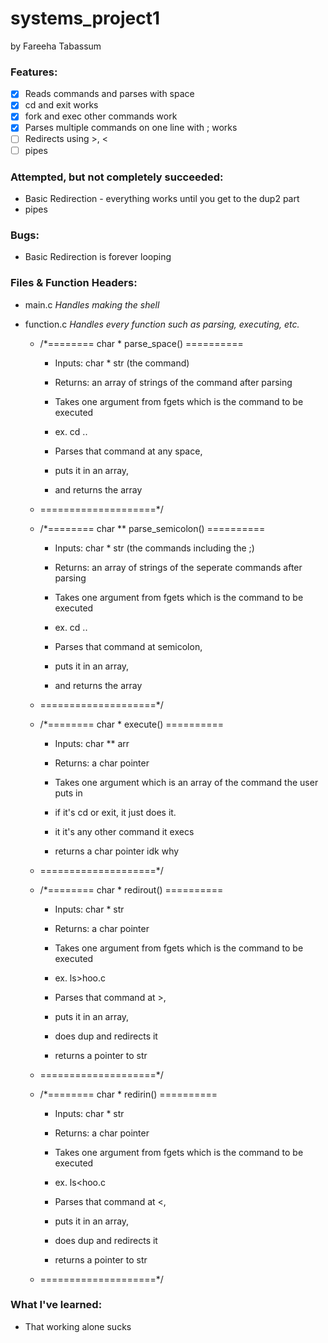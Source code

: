 # systems_project1
by Fareeha Tabassum

### Features:
- [x] Reads commands and parses with space
- [x] cd and exit works
- [x] fork and exec other commands work
- [x] Parses multiple commands on one line with ; works 
- [ ] Redirects using >, <
- [ ] pipes 

### Attempted, but not completely succeeded:
* Basic Redirection - everything works until you get to the dup2 part
* pipes

### Bugs:
* Basic Redirection is forever looping
### Files & Function Headers:
* main.c *Handles making the shell*
	
* function.c *Handles every function such as parsing, executing, etc.*
	* /*======== char * parse_space() ==========
		* Inputs: char * str (the command)
		* Returns: an array of strings of the command after parsing 

		* Takes one argument from fgets which is the command to be executed
		* ex. cd ..
		* Parses that command at any space, 
		* puts it in an array,
		* and returns the array
	* ====================*/

	* /*======== char ** parse_semicolon() ==========
		* Inputs:  char * str (the commands including the ;)
		* Returns: an array of strings of the seperate commands after parsing 

		* Takes one argument from fgets which is the command to be executed
		* ex. cd ..
		* Parses that command at semicolon, 
		* puts it in an array,
		* and returns the array
	* ====================*/

	* /*======== char * execute() ==========
		* Inputs:  char ** arr
		* Returns: a char pointer

		* Takes one argument which is an array of the command the user puts in
		* if it's cd or exit, it just does it.
		* it it's any other command it execs
		* returns a char pointer idk why
	* ====================*/
	* /*======== char * redirout() ==========
		* Inputs:  char * str
		* Returns: a char pointer
		
		* Takes one argument from fgets which is the command to be executed
		* ex. ls>hoo.c
		* Parses that command at >, 
		* puts it in an array,
		* does dup and redirects it
		* returns a pointer to str
	* ====================*/
	* /*======== char * redirin() ==========
		* Inputs:  char * str
		* Returns: a char pointer

		* Takes one argument from fgets which is the command to be executed
		* ex. ls<hoo.c
		* Parses that command at <, 
		* puts it in an array,
		* does dup and redirects it
		* returns a pointer to str
	* ====================*/

### What I've learned:
  * That working alone sucks
